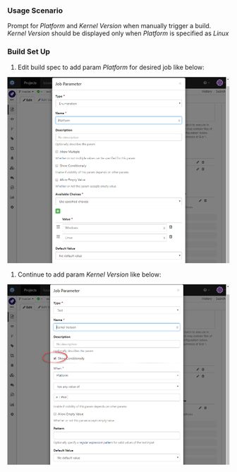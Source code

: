 ### Usage Scenario

Prompt for _Platform_ and _Kernel Version_ when manually trigger a build. _Kernel Version_ should be displayed only when _Platform_ is specified as _Linux_

### Build Set Up

1. Edit build spec to add param _Platform_ for desired job like below:

  ![Build Conditional Param Platform](../images/build-conditional-param-platform.png)
  
1. Continue to add param _Kernel Version_ like below:

  ![Build Conditional Param Kernel](../images/build-conditional-param-kernel.png)